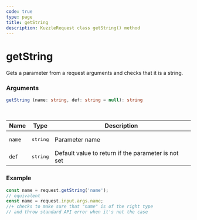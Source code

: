 ```yaml
---
code: true
type: page
title: getString
description: KuzzleRequest class getString() method
---
```


# getString

<SinceBadge version="auto-version" />

Gets a parameter from a request arguments and checks that it is a string.

### Arguments

```ts
getString (name: string, def: string = null): string
```

</br>

| Name   | Type              | Description    |
|--------|-------------------|----------------|
| `name` | <pre>string</pre> | Parameter name |
| `def` | <pre>string</pre> | Default value to return if the parameter is not set |


### Example

```ts
const name = request.getString('name');
// equivalent
const name = request.input.args.name;
//+ checks to make sure that "name" is of the right type
// and throw standard API error when it's not the case
```
